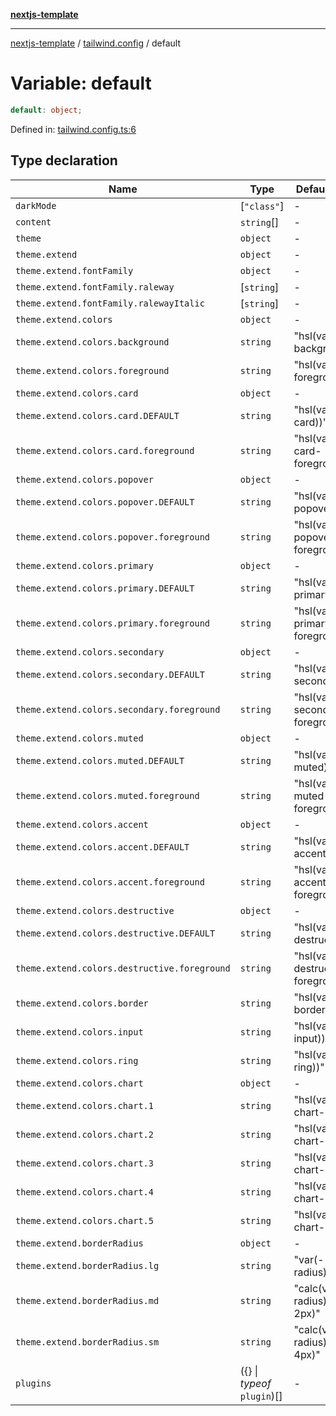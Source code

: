 [**nextjs-template**](../../README.md)

---

[nextjs-template](../../README.md) / [tailwind.config](../README.md) / default

# Variable: default

```ts
default: object;
```

Defined in: [tailwind.config.ts:6](https://github.com/Its-Satyajit/nextjs-template/blob/main/tailwind.config.ts#L6)

## Type declaration

| Name                                         | Type                          | Default value                        | Defined in                                                                                                                                    |
| -------------------------------------------- | ----------------------------- | ------------------------------------ | --------------------------------------------------------------------------------------------------------------------------------------------- |
| <a id="darkmode"></a> `darkMode`             | \[`"class"`\]                 | -                                    | [tailwind.config.ts:7](https://github.com/Its-Satyajit/nextjs-template/blob/main/tailwind.config.ts#L7)   |
| <a id="content"></a> `content`               | `string`[]                    | -                                    | [tailwind.config.ts:8](https://github.com/Its-Satyajit/nextjs-template/blob/main/tailwind.config.ts#L8)   |
| <a id="theme"></a> `theme`                   | `object`                      | -                                    | [tailwind.config.ts:14](https://github.com/Its-Satyajit/nextjs-template/blob/main/tailwind.config.ts#L14) |
| `theme.extend`                               | `object`                      | -                                    | [tailwind.config.ts:15](https://github.com/Its-Satyajit/nextjs-template/blob/main/tailwind.config.ts#L15) |
| `theme.extend.fontFamily`                    | `object`                      | -                                    | [tailwind.config.ts:16](https://github.com/Its-Satyajit/nextjs-template/blob/main/tailwind.config.ts#L16) |
| `theme.extend.fontFamily.raleway`            | \[`string`\]                  | -                                    | [tailwind.config.ts:17](https://github.com/Its-Satyajit/nextjs-template/blob/main/tailwind.config.ts#L17) |
| `theme.extend.fontFamily.ralewayItalic`      | \[`string`\]                  | -                                    | [tailwind.config.ts:18](https://github.com/Its-Satyajit/nextjs-template/blob/main/tailwind.config.ts#L18) |
| `theme.extend.colors`                        | `object`                      | -                                    | [tailwind.config.ts:20](https://github.com/Its-Satyajit/nextjs-template/blob/main/tailwind.config.ts#L20) |
| `theme.extend.colors.background`             | `string`                      | "hsl(var(--background))"             | [tailwind.config.ts:21](https://github.com/Its-Satyajit/nextjs-template/blob/main/tailwind.config.ts#L21) |
| `theme.extend.colors.foreground`             | `string`                      | "hsl(var(--foreground))"             | [tailwind.config.ts:22](https://github.com/Its-Satyajit/nextjs-template/blob/main/tailwind.config.ts#L22) |
| `theme.extend.colors.card`                   | `object`                      | -                                    | [tailwind.config.ts:23](https://github.com/Its-Satyajit/nextjs-template/blob/main/tailwind.config.ts#L23) |
| `theme.extend.colors.card.DEFAULT`           | `string`                      | "hsl(var(--card))"                   | [tailwind.config.ts:24](https://github.com/Its-Satyajit/nextjs-template/blob/main/tailwind.config.ts#L24) |
| `theme.extend.colors.card.foreground`        | `string`                      | "hsl(var(--card-foreground))"        | [tailwind.config.ts:25](https://github.com/Its-Satyajit/nextjs-template/blob/main/tailwind.config.ts#L25) |
| `theme.extend.colors.popover`                | `object`                      | -                                    | [tailwind.config.ts:27](https://github.com/Its-Satyajit/nextjs-template/blob/main/tailwind.config.ts#L27) |
| `theme.extend.colors.popover.DEFAULT`        | `string`                      | "hsl(var(--popover))"                | [tailwind.config.ts:28](https://github.com/Its-Satyajit/nextjs-template/blob/main/tailwind.config.ts#L28) |
| `theme.extend.colors.popover.foreground`     | `string`                      | "hsl(var(--popover-foreground))"     | [tailwind.config.ts:29](https://github.com/Its-Satyajit/nextjs-template/blob/main/tailwind.config.ts#L29) |
| `theme.extend.colors.primary`                | `object`                      | -                                    | [tailwind.config.ts:31](https://github.com/Its-Satyajit/nextjs-template/blob/main/tailwind.config.ts#L31) |
| `theme.extend.colors.primary.DEFAULT`        | `string`                      | "hsl(var(--primary))"                | [tailwind.config.ts:32](https://github.com/Its-Satyajit/nextjs-template/blob/main/tailwind.config.ts#L32) |
| `theme.extend.colors.primary.foreground`     | `string`                      | "hsl(var(--primary-foreground))"     | [tailwind.config.ts:33](https://github.com/Its-Satyajit/nextjs-template/blob/main/tailwind.config.ts#L33) |
| `theme.extend.colors.secondary`              | `object`                      | -                                    | [tailwind.config.ts:35](https://github.com/Its-Satyajit/nextjs-template/blob/main/tailwind.config.ts#L35) |
| `theme.extend.colors.secondary.DEFAULT`      | `string`                      | "hsl(var(--secondary))"              | [tailwind.config.ts:36](https://github.com/Its-Satyajit/nextjs-template/blob/main/tailwind.config.ts#L36) |
| `theme.extend.colors.secondary.foreground`   | `string`                      | "hsl(var(--secondary-foreground))"   | [tailwind.config.ts:37](https://github.com/Its-Satyajit/nextjs-template/blob/main/tailwind.config.ts#L37) |
| `theme.extend.colors.muted`                  | `object`                      | -                                    | [tailwind.config.ts:39](https://github.com/Its-Satyajit/nextjs-template/blob/main/tailwind.config.ts#L39) |
| `theme.extend.colors.muted.DEFAULT`          | `string`                      | "hsl(var(--muted))"                  | [tailwind.config.ts:40](https://github.com/Its-Satyajit/nextjs-template/blob/main/tailwind.config.ts#L40) |
| `theme.extend.colors.muted.foreground`       | `string`                      | "hsl(var(--muted-foreground))"       | [tailwind.config.ts:41](https://github.com/Its-Satyajit/nextjs-template/blob/main/tailwind.config.ts#L41) |
| `theme.extend.colors.accent`                 | `object`                      | -                                    | [tailwind.config.ts:43](https://github.com/Its-Satyajit/nextjs-template/blob/main/tailwind.config.ts#L43) |
| `theme.extend.colors.accent.DEFAULT`         | `string`                      | "hsl(var(--accent))"                 | [tailwind.config.ts:44](https://github.com/Its-Satyajit/nextjs-template/blob/main/tailwind.config.ts#L44) |
| `theme.extend.colors.accent.foreground`      | `string`                      | "hsl(var(--accent-foreground))"      | [tailwind.config.ts:45](https://github.com/Its-Satyajit/nextjs-template/blob/main/tailwind.config.ts#L45) |
| `theme.extend.colors.destructive`            | `object`                      | -                                    | [tailwind.config.ts:47](https://github.com/Its-Satyajit/nextjs-template/blob/main/tailwind.config.ts#L47) |
| `theme.extend.colors.destructive.DEFAULT`    | `string`                      | "hsl(var(--destructive))"            | [tailwind.config.ts:48](https://github.com/Its-Satyajit/nextjs-template/blob/main/tailwind.config.ts#L48) |
| `theme.extend.colors.destructive.foreground` | `string`                      | "hsl(var(--destructive-foreground))" | [tailwind.config.ts:49](https://github.com/Its-Satyajit/nextjs-template/blob/main/tailwind.config.ts#L49) |
| `theme.extend.colors.border`                 | `string`                      | "hsl(var(--border))"                 | [tailwind.config.ts:51](https://github.com/Its-Satyajit/nextjs-template/blob/main/tailwind.config.ts#L51) |
| `theme.extend.colors.input`                  | `string`                      | "hsl(var(--input))"                  | [tailwind.config.ts:52](https://github.com/Its-Satyajit/nextjs-template/blob/main/tailwind.config.ts#L52) |
| `theme.extend.colors.ring`                   | `string`                      | "hsl(var(--ring))"                   | [tailwind.config.ts:53](https://github.com/Its-Satyajit/nextjs-template/blob/main/tailwind.config.ts#L53) |
| `theme.extend.colors.chart`                  | `object`                      | -                                    | [tailwind.config.ts:54](https://github.com/Its-Satyajit/nextjs-template/blob/main/tailwind.config.ts#L54) |
| `theme.extend.colors.chart.1`                | `string`                      | "hsl(var(--chart-1))"                | [tailwind.config.ts:55](https://github.com/Its-Satyajit/nextjs-template/blob/main/tailwind.config.ts#L55) |
| `theme.extend.colors.chart.2`                | `string`                      | "hsl(var(--chart-2))"                | [tailwind.config.ts:56](https://github.com/Its-Satyajit/nextjs-template/blob/main/tailwind.config.ts#L56) |
| `theme.extend.colors.chart.3`                | `string`                      | "hsl(var(--chart-3))"                | [tailwind.config.ts:57](https://github.com/Its-Satyajit/nextjs-template/blob/main/tailwind.config.ts#L57) |
| `theme.extend.colors.chart.4`                | `string`                      | "hsl(var(--chart-4))"                | [tailwind.config.ts:58](https://github.com/Its-Satyajit/nextjs-template/blob/main/tailwind.config.ts#L58) |
| `theme.extend.colors.chart.5`                | `string`                      | "hsl(var(--chart-5))"                | [tailwind.config.ts:59](https://github.com/Its-Satyajit/nextjs-template/blob/main/tailwind.config.ts#L59) |
| `theme.extend.borderRadius`                  | `object`                      | -                                    | [tailwind.config.ts:62](https://github.com/Its-Satyajit/nextjs-template/blob/main/tailwind.config.ts#L62) |
| `theme.extend.borderRadius.lg`               | `string`                      | "var(--radius)"                      | [tailwind.config.ts:63](https://github.com/Its-Satyajit/nextjs-template/blob/main/tailwind.config.ts#L63) |
| `theme.extend.borderRadius.md`               | `string`                      | "calc(var(--radius) - 2px)"          | [tailwind.config.ts:64](https://github.com/Its-Satyajit/nextjs-template/blob/main/tailwind.config.ts#L64) |
| `theme.extend.borderRadius.sm`               | `string`                      | "calc(var(--radius) - 4px)"          | [tailwind.config.ts:65](https://github.com/Its-Satyajit/nextjs-template/blob/main/tailwind.config.ts#L65) |
| <a id="plugins"></a> `plugins`               | (\{\} \| _typeof_ `plugin`)[] | -                                    | [tailwind.config.ts:69](https://github.com/Its-Satyajit/nextjs-template/blob/main/tailwind.config.ts#L69) |
